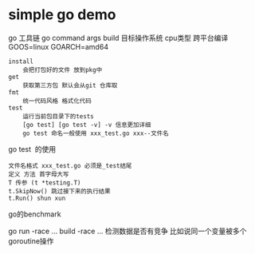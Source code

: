 # simple go demo 

go 工具链
    go command args
    build
                 目标操作系统  cpu类型
        跨平台编译 GOOS=linux GOARCH=amd64 

    install 
        会把打包好的文件 放到pkg中
    get
        获取第三方包 默认会从git 仓库取
    fmt 
        统一代码风格 格式化代码
    test
        运行当前包目录下的tests
        [go test] [go test -v] -v 信息更加详细
        go test 命名一般使用 xxx_test.go xxx--文件名

go test  的使用

```
文件名格式 xxx_test.go 必须是_test结尾
定义 方法 首字母大写
T 传参 (t *testing.T)
t.SkipNow() 跳过接下来的执行结果
t.Run() shun xun
 ```    
    
go的benchmark


go run  -race ...
    build -race ... 检测数据是否有竞争 比如说同一个变量被多个goroutine操作